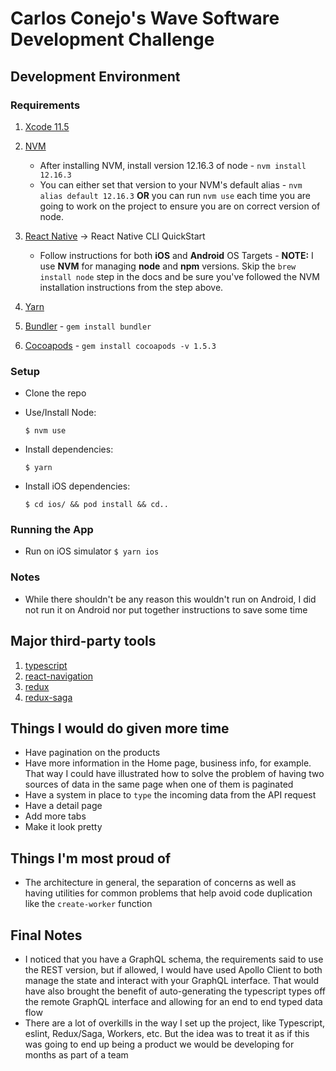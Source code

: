 # Carlos Conejo's Wave Software Development Challenge

## Development Environment

### Requirements

1. [Xcode 11.5](https://developer.apple.com/xcode/resources/)
2. [NVM](https://github.com/creationix/nvm)
   - After installing NVM, install version 12.16.3 of node - `nvm install 12.16.3`
   - You can either set that version to your NVM's default alias - `nvm alias default 12.16.3` **OR** you can run `nvm use` each time you are going to work on the project to ensure you are on correct version of node.
3. [React Native](https://facebook.github.io/react-native/docs/getting-started) -> React Native CLI QuickStart

   - Follow instructions for both **iOS** and **Android** OS Targets - **NOTE:** I use **NVM** for managing **node** and **npm** versions. Skip the `brew install node` step in the docs and be sure you've followed the NVM installation instructions from the step above.

4. [Yarn](https://yarnpkg.com/en/docs/install)
5. [Bundler](https://bundler.io/) - `gem install bundler`
6. [Cocoapods](https://cocoapods.org/) - `gem install cocoapods -v 1.5.3`

### Setup

- Clone the repo
- Use/Install Node:

  `$ nvm use`

- Install dependencies:

  `$ yarn`

- Install iOS dependencies:

  `$ cd ios/ && pod install && cd..`

### Running the App

- Run on iOS simulator
  `$ yarn ios`

### Notes

- While there shouldn't be any reason this wouldn't run on Android, I did not run it on Android nor put together instructions to save some time

## Major third-party tools

1. [typescript](https://www.typescriptlang.org/)
2. [react-navigation](https://reactnavigation.org/)
3. [redux](https://github.com/reduxjs/redux)
4. [redux-saga](https://github.com/redux-saga/redux-saga)

## Things I would do given more time

- Have pagination on the products
- Have more information in the Home page, business info, for example. That way I could have illustrated how to solve the problem of having two sources of data in the same page when one of them is paginated
- Have a system in place to `type` the incoming data from the API request
- Have a detail page
- Add more tabs
- Make it look pretty

## Things I'm most proud of

- The architecture in general, the separation of concerns as well as having utilities for common problems that help avoid code duplication like the `create-worker` function

## Final Notes

- I noticed that you have a GraphQL schema, the requirements said to use the REST version, but if allowed, I would have used Apollo Client to both manage the state and interact with your GraphQL interface. That would have also brought the benefit of auto-generating the typescript types off the remote GraphQL interface and allowing for an end to end typed data flow
- There are a lot of overkills in the way I set up the project, like Typescript, eslint, Redux/Saga, Workers, etc. But the idea was to treat it as if this was going to end up being a product we would be developing for months as part of a team
